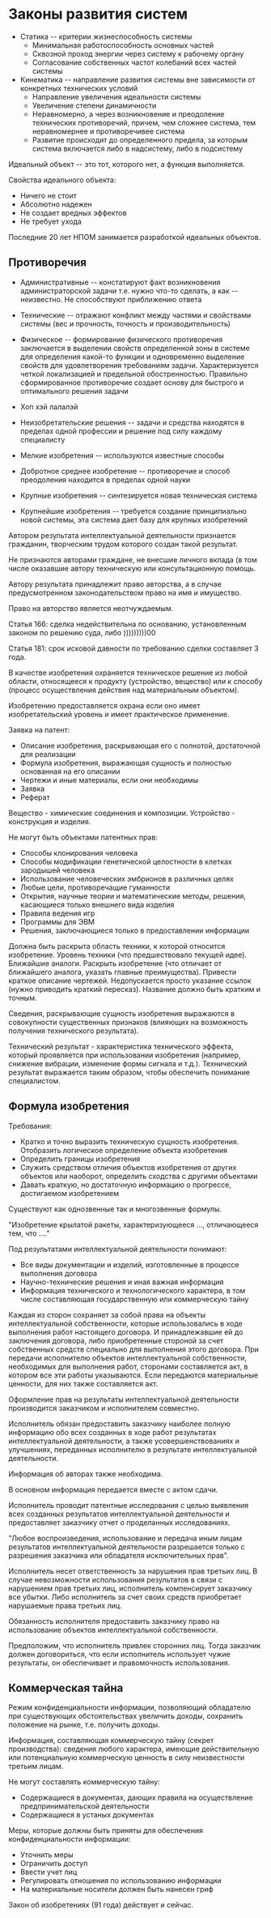 
# Законы развития систем

- Статика -- критерии жизнеспособность системы
  - Минимальная работоспособность основных частей
  - Сквозной проход энергии через систему к рабочему органу
  - Согласование собственных частот колебаний всех частей системы
- Кинематика -- направление развития системы вне зависимости от конкретных технических условий
  - Направление увеличения идеальности системы
  - Увеличение степени динамичности
  - Неравномерно, а через возникновение и преодоление технических противоречий, причем, чем сложнее система, тем неравномернее и противоречивее система
  - Развитие происходит до определенного предела, за которым система включается либо в надсистему, либо в подсистему


Идеальный объект -- это тот, которого нет, а функция выполняется.

Свойства идеального объекта:

- Ничего не стоит
- Абсолютно надежен
- Не создает вредных эффектов
- Не требует ухода

Последние 20 лет НПОМ занимается разработкой идеальных объектов.


## Противоречия

- Административные -- констатируют факт возникновения администраторской задачи т.е. нужно что-то сделать, а как -- неизвестно. Не способствуют приближению ответа
- Технические -- отражают конфликт между частями и свойствами системы (вес и прочность, точность и производительность)
- Физическое -- формирование физического противоречия заключается в выделении свойств определенной зоны в системе для определения какой-то функции и одновременно выделение свойств для удовлетворения требованиям задачи. Характеризуется четкой локализацией и предельной обостренностью. Правильно сформированное противоречие создает основу для быстрого и оптимального решения задачи
- Хоп хэй лалалэй


- Неизобретательские решения -- задачи и средства находятся в пределах одной профессии и решение под силу каждому специалисту
- Мелкие изобретения -- используются известные способы
- Добротное среднее изобретение -- противоречие и способ преодоления находится в пределах одной науки
- Крупные изобретения -- синтезируется новая техническая система
- Крупнейшие изобретения -- требуется создание принципиально новой системы, эта система дает базу для крупных изобретений


Автором результата интеллектуальной деятельности признается гражданин,
творческим трудом которого создан такой результат.

Не признаются авторами граждане, не внесшие личного вклада (в том числе
оказавшие автору техническую или консультационную помощь.

Автору результата принадлежит право авторства, а в случае предусмотренном
законодательством право на имя и имущество.

Право на авторство является неотчуждаемым.

Статья 166: сделка недействительна по основанию, установленным законом по
решению суда, либо )))))))))00

Статья 181: срок исковой давности по требованию сделки составляет 3 года.

В качестве изобретения охраняется техническое решение из любой области,
относящееся к продукту (устройство, вещество) или к способу (процесс
осуществления действия над материальным объектом).

Изобретению предоставляется охрана если оно имеет изобретательский уровень и
имеет практическое применение.

Заявка на патент:

- Описание изобретения, раскрывающая его с полнотой, достаточной для реализации
- Формула изобретения, выражающая сущность и полностью основанная на его
  описании
- Чертежи и иные материалы, если они необходимы
- Заявка
- Реферат

Вещество - химические соединения и композиции. Устройство - конструкция и
изделия.

Не могут быть объектами патентных прав:

- Способы клонирования человека
- Способы модификации генетической целостности в клетках зародышей человека
- Использование человеческих эмбрионов в различных целях
- Любые цели, противоречащие гуманности
- Открытия, научные теории и математические методы, решения, касающиеся только
  внешнего вида изделия
- Правила ведения игр
- Программы для ЭВМ
- Решения, заключающиеся только в предоставлении информации

Должна быть раскрыта область техники, к которой относится изобретение. Уровень
техники (что предшествовало текущей идее). Ближайшие аналоги. Раскрыть
изобретение (что отличает от ближайшего аналога, указать главные преимущества).
Привести краткое описание чертежей. Недопускается просто указание ссылок (нужно
приводить краткий пересказ). Название должно быть кратким и точным.

Сведения, раскрывающие сущность изобретения выражаются в совокупности
существенных признаков (влияющих на возможность получения технического
результата).

Технический результат - характеристика технического эффекта, который проявляется
при использовании изобретения (например, снижение вибрации, изменение формы
сигнала и т.д.). Технический результат выражается таким образом, чтобы
обеспечить понимание специалистом.


## Формула изобретения

Требования:

- Кратко и точно выразить техническую сущность изобретения. Отобразить логическое определение объекта изобретения
- Определить границы изобретения
- Служить средством отличия объектов изобретения от других объектов или
  наоборот, определить сходства с другими объектами
- Давать краткую, но достаточную информацию о прогрессе, достигаемом
  изобретением

Существуют как однозвенные так и многозвенные формулы.

"Изобретение крылатой ракеты, характеризующееся ..., отличающееся тем, что ...."


Под результатами интеллектуальной деятельности понимают:

- Все виды документации и изделий, изготовленные в процессе выполнения договора
- Научно-технические решения и иная важная информация
- Информация технического и технологического характера, в том числе составляющая государственную или коммерческую тайну

Каждая из сторон сохраняет за собой права на объекты интеллектуальной собственности, которые использовались в ходе выполнения работ настоящего договора. И принадлежавшие ей до заключения договора, либо приобретенные стороной за счет собственных средств специально для выполнения этого договора.
При передачи исполнителю объектов интеллектуальной собственности, необходимых для выполнения работ, сторонами составляется акт, в котором все эти работы указываются. Если передаются материальные ценности, для них также составляется акт.

Оформление прав на результаты интеллектуальной деятельности производится заказчиком и исполнителем совместно.

Исполнитель обязан предоставить заказчику наиболее полную информацию обо всех созданных в ходе работ результатах интеллектуальной деятельности, а также усовершенствованиях и улучшениях, переданных исполнителю в результате интеллектуальной деятельности.

Информация об авторах также необходима.

В основном информация передается вместе с актом сдачи.

Исполнитель проводит патентные исследования с целью выявления всех созданных результатов интеллектуальной деятельности и предоставляет заказчику отчет о проделанных исследованиях.

"Любое воспроизведения, использование и передача иным лицам результатов интеллектуальной деятельности разрешается только с разрешения заказчика или обладателя исключительных прав".

Исполнитель несет ответственность за нарушения прав третьих лиц. В случае невозможности использования результатов в связи с нарушением прав третьих лиц, исполнитель компенсирует заказчику все убытки. Либо исполнитель за счет своих средств приобретает нарушаемые права третьих лиц.

Обязанность исполнителя предоставить заказчику право на использование объектов интеллектуальной собственности.

Предположим, что исполнитель привлек сторонних лиц. Тогда заказчик должен договориться, что если исполнитель использует чужие результаты, он обеспечивает и правомочность использования.


## Коммерческая тайна

Режим конфиденциальности информации, позволяющий обладателю при существующих обстоятельствах увеличить доходы, сохранить положение на рынке, т.е. получить доходы.

Информация, составляющая коммерческую тайну (секрет производства): сведения любого характера, имеющие действительную или потенциальную коммерческую ценность в силу неизвестности третьим лицам.

Не могут составлять коммерческую тайну:

- Содержащиеся в документах, дающих правила на осуществление предпринимательской деятельности
- Содержащиеся в устаных документах

Меры, которые должны быть приняты для обеспечения конфиденциальности информации:

- Уточнить меры
- Ограничить доступ
- Ввести учет лиц
- Регулировать отношения по использованию информации
- На материальные носители должен быть нанесен гриф

Закон об изобретениях (91 года) действует и сейчас.

